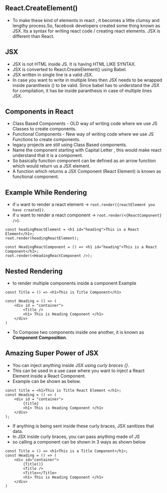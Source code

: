 
## React.CreateElement()
- To make these kind of elements in react , it becomes a little clumsy and lengthy process.So, facebook developers created some thing known as JSX. Its a syntax for writing react code / creating react elements. JSX is different than React.

## JSX
- JSX is not HTML inside JS. It is having HTML LIKE SYNTAX.
- JSX is converted to React.CreateElement() using Babel.
- JSX written in single line is a valid JSX.
- In case you want to write in multiple lines then JSX needs to be wrapped inside paranthesis () to be valid. Since babel has to understand the JSX for compilation, it has be inside paranthesis in case of multiple lines JSX.

## Components in React
- Class Based Components - OLD way of writing code where we use JS Classes to create components.
- Functional Components - New way of writing code where we use JS Functions to create components.
- legacy projects are still using Class Based components.
- Name the component starting with Capital Letter , this would make react understand that it is a component. 
- So basically function component can be defined as an arrow function which would return us a JSX element.
- A function which returns a JSX Component (React Element) is known as functional component.

## Example While Rendering
- if u want to render a react element -> ```root.render({reactElement you have created})```.
- if u want to render a react component -> ```root.render(<{ReactComponent} />```).

```
const headingReactElement = <h1 id="heading">This is a React Element</h1>;
root.render(headingReactElement);

const HeadingReactComponent = () => <h1 id="heading">This is a React Component</h1>;
root.render(<HeadingReactComponent />);
```

## Nested Rendering
- to render multiple components inside a component Example
```
const Title = () => <h1>This is Title Component</h1>

const Heading = () => (
    <div id = "container">
        <Title />
        <h1> This is Heading Component </h1>
    </div>
)

```
- To Compose two components inside one another, it is known as __Component Composition__.

## Amazing Super Power of JSX
- You can inject anything inside JSX using *curly braces {}*.
- This can be used in a use case where you want to inject a React Element inside a React Component.
- Example can be shown as below.

```
const title = <h1>This is Title React Element </h1>;
const Heading = () => (
    <div id = "container">
        {title}
        <h1> This is Heading Component </h1>
    </div>
);
```

- If anything is being sent inside these curly braces, JSX sanitizes that data.
- In JSX inside curly braces, you can pass anything made of JS
- so calling a component can be shown in 3 ways as shown below

```
const Title = () => <h1>This is a Title Component</h1>;
const Heading = () => (
    <div id="container">
        {Title()}
        <Title />
        <Title></Title>
        <h1> This is Heading Component </h1>
    </div>
)
```
